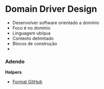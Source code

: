 # Domain Driver Design

- Desenvolver software orientado a domínio
- Foco é no domínio
- Linguagem ubíqua
- Contexto delimitado
- Blocos de construção
-

### Adendo

**Helpers**

- [Format GitHub](https://help.github.com/en/articles/basic-writing-and-formatting-syntax)
